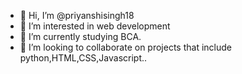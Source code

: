 - 👋 Hi, I’m @priyanshisingh18
- 👀 I’m interested in web development
- 🌱 I’m currently studying BCA.
- 💞️ I’m looking to collaborate on projects that include python,HTML,CSS,Javascript..
  

<!---
priyanshisingh18/priyanshisingh18 is a ✨ special ✨ repository because its `README.md` (this file) appears on your GitHub profile.
You can click the Preview link to take a look at your changes.
--->
